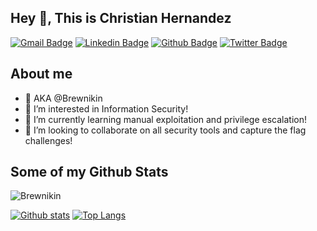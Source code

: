 ## Hey 👋, This is Christian Hernandez
[![Gmail Badge](https://img.shields.io/badge/-christian620hernandez@gmail.com-c14438?style=flat&logo=Gmail&logoColor=white&link=mailto:christian620hernandez@gmail.com)](mailto:christian620hernandez@gmail.com) 
[![Linkedin Badge](https://img.shields.io/badge/-christianmhernandez1-0072b1?style=flat&logo=Linkedin&logoColor=white&link=https://www.linkedin.com/in/christianmhernandez1/)](https://www.linkedin.com/in/christianmhernandez1/) [![Github Badge](https://img.shields.io/badge/-Brewnikin-grey?style=flat&logo=github&logoColor=white&link=https://github.com/Brewnikin/)](https://www.github.com/Brewnikin/) [![Twitter Badge](https://img.shields.io/badge/-Brewnikin-00acee?style=flat&logo=twitter&logoColor=white&link=https://twitter.com/Brewnikin/)](https://www.twitter.com/Brewnikin/) 
## About me
- 👋 AKA @Brewnikin
- 👀 I’m interested in Information Security! 
- 🌱 I’m currently learning manual exploitation and privilege escalation!
- 💞️ I’m looking to collaborate on all security tools and capture the flag challenges!
## Some of my Github Stats
<p align=left> <img src=https://komarev.com/ghpvc/?username=Brewnikin alt=Brewnikin /> </p>

[![Github stats](https://github-readme-stats.vercel.app/api?username=Brewnikin&theme=vision-friendly-dark&show_icons=true&include_all_commits=true)](https://github.com/Brewnikin/github-readme-stats)
[![Top Langs](https://github-readme-stats.vercel.app/api/top-langs/?username=Brewnikin&theme=vision-friendly-dark&layout=compact)](https://github.com/Brewnikin/github-readme-stats)

<!---
Brewnikin/Brewnikin is a ✨ special ✨ repository because its `README.md` (this file) appears on your GitHub profile.
You can click the Preview link to take a look at your changes.
--->
